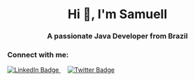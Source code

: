 <h1 align="center">Hi 👋, I'm Samuell</h1>
<h3 align="center">A passionate Java Developer from Brazil</h3>

<h3 align="left">Connect with me:</h3>
<div id="badges">
  <a href="https://linkedin.com/in/samuellralph">
    <img src="https://img.shields.io/badge/LinkedIn-blue?style=for-the-badge&logo=linkedin&logoColor=white" alt="LinkedIn Badge"/>
  </a>
  &nbsp;&nbsp;&nbsp;
  <a href="https://twitter.com/samuellralph">
    <img src="https://img.shields.io/badge/Twitter-blue?style=for-the-badge&logo=twitter&logoColor=white" alt="Twitter Badge"/>
  </a>
</div>
